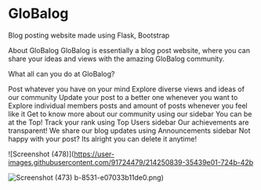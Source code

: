 # GloBalog
Blog posting website made using Flask, Bootstrap

About GloBalog
GloBalog is essentially a blog post website, where you can share your ideas and views with the amazing GloBalog community.

What all can you do at GloBalog?
	
Post whatever you have on your mind
Explore diverse views and ideas of our community
Update your post to a better one whenever you want to
Explore individual members posts and amount of posts whenever you feel like it 
Get to know more about our community using our sidebar
You can be at the Top! Track your rank using Top Users sidebar
Our achievements are transparent! We share our blog updates using Announcements sidebar
Not happy with your post? Its alright you can delete it anytime!

![Screenshot (478)](https://user-images.githubusercontent.com/91724479/214250839-35439e01-724b-42b

![Screenshot (473)](https://user-images.githubusercontent.com/91724479/214251001-42d4881f-e339-4adb-b693-de87886d9a26.png)
b-8531-e07033b11de0.png)


